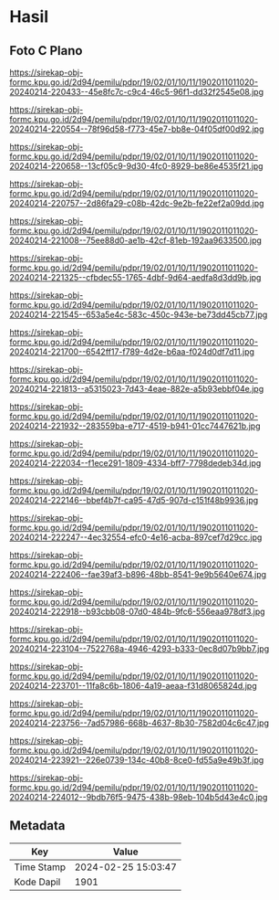 # Hasil

## Foto C Plano

https://sirekap-obj-formc.kpu.go.id/2d94/pemilu/pdpr/19/02/01/10/11/1902011011020-20240214-220433--45e8fc7c-c9c4-46c5-96f1-dd32f2545e08.jpg

https://sirekap-obj-formc.kpu.go.id/2d94/pemilu/pdpr/19/02/01/10/11/1902011011020-20240214-220554--78f96d58-f773-45e7-bb8e-04f05df00d92.jpg

https://sirekap-obj-formc.kpu.go.id/2d94/pemilu/pdpr/19/02/01/10/11/1902011011020-20240214-220658--13cf05c9-9d30-4fc0-8929-be86e4535f21.jpg

https://sirekap-obj-formc.kpu.go.id/2d94/pemilu/pdpr/19/02/01/10/11/1902011011020-20240214-220757--2d86fa29-c08b-42dc-9e2b-fe22ef2a09dd.jpg

https://sirekap-obj-formc.kpu.go.id/2d94/pemilu/pdpr/19/02/01/10/11/1902011011020-20240214-221008--75ee88d0-ae1b-42cf-81eb-192aa9633500.jpg

https://sirekap-obj-formc.kpu.go.id/2d94/pemilu/pdpr/19/02/01/10/11/1902011011020-20240214-221325--cfbdec55-1765-4dbf-9d64-aedfa8d3dd9b.jpg

https://sirekap-obj-formc.kpu.go.id/2d94/pemilu/pdpr/19/02/01/10/11/1902011011020-20240214-221545--653a5e4c-583c-450c-943e-be73dd45cb77.jpg

https://sirekap-obj-formc.kpu.go.id/2d94/pemilu/pdpr/19/02/01/10/11/1902011011020-20240214-221700--6542ff17-f789-4d2e-b6aa-f024d0df7d11.jpg

https://sirekap-obj-formc.kpu.go.id/2d94/pemilu/pdpr/19/02/01/10/11/1902011011020-20240214-221813--a5315023-7d43-4eae-882e-a5b93ebbf04e.jpg

https://sirekap-obj-formc.kpu.go.id/2d94/pemilu/pdpr/19/02/01/10/11/1902011011020-20240214-221932--283559ba-e717-4519-b941-01cc7447621b.jpg

https://sirekap-obj-formc.kpu.go.id/2d94/pemilu/pdpr/19/02/01/10/11/1902011011020-20240214-222034--f1ece291-1809-4334-bff7-7798dedeb34d.jpg

https://sirekap-obj-formc.kpu.go.id/2d94/pemilu/pdpr/19/02/01/10/11/1902011011020-20240214-222146--bbef4b7f-ca95-47d5-907d-c151f48b9936.jpg

https://sirekap-obj-formc.kpu.go.id/2d94/pemilu/pdpr/19/02/01/10/11/1902011011020-20240214-222247--4ec32554-efc0-4e16-acba-897cef7d29cc.jpg

https://sirekap-obj-formc.kpu.go.id/2d94/pemilu/pdpr/19/02/01/10/11/1902011011020-20240214-222406--fae39af3-b896-48bb-8541-9e9b5640e674.jpg

https://sirekap-obj-formc.kpu.go.id/2d94/pemilu/pdpr/19/02/01/10/11/1902011011020-20240214-222918--b93cbb08-07d0-484b-9fc6-556eaa978df3.jpg

https://sirekap-obj-formc.kpu.go.id/2d94/pemilu/pdpr/19/02/01/10/11/1902011011020-20240214-223104--7522768a-4946-4293-b333-0ec8d07b9bb7.jpg

https://sirekap-obj-formc.kpu.go.id/2d94/pemilu/pdpr/19/02/01/10/11/1902011011020-20240214-223701--11fa8c6b-1806-4a19-aeaa-f31d8065824d.jpg

https://sirekap-obj-formc.kpu.go.id/2d94/pemilu/pdpr/19/02/01/10/11/1902011011020-20240214-223756--7ad57986-668b-4637-8b30-7582d04c6c47.jpg

https://sirekap-obj-formc.kpu.go.id/2d94/pemilu/pdpr/19/02/01/10/11/1902011011020-20240214-223921--226e0739-134c-40b8-8ce0-fd55a9e49b3f.jpg

https://sirekap-obj-formc.kpu.go.id/2d94/pemilu/pdpr/19/02/01/10/11/1902011011020-20240214-224012--9bdb76f5-9475-438b-98eb-104b5d43e4c0.jpg


## Metadata

| Key        | Value               |
| ---------- | ------------------- |
| Time Stamp | 2024-02-25 15:03:47 |
| Kode Dapil | 1901                |



